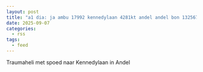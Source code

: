 ```yaml
---
layout: post
title: "a1 dia: ja ambu 17992 kennedylaan 4281kt andel andel bon 132567"
date: 2025-09-07
categories: 
  - rss
tags: 
  - feed
---
```


Traumaheli met spoed naar Kennedylaan in Andel
